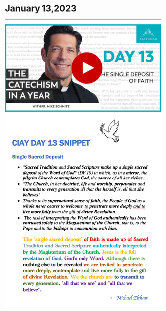 # January 13,2023
---

[![The Single Deposit of Faith](https://raw.githubusercontent.com/fernal73/CIAY/main/January/jpgs/Day013.jpg)](https://youtu.be/9FJCprViVq0 "The Single Deposit of Faith")
![Day 13 Snippet ](https://raw.githubusercontent.com/fernal73/CIAY/main/January/jpgs/Day13Snippet.jpg)
